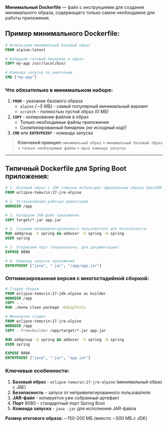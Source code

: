 **Минимальный Dockerfile** — файл с инструкциями для создания минимального образа, содержащего только самое необходимое для работы приложения.
## Пример минимального **Dockerfile**:
```dockerfile
# Используем минимальный базовый образ
FROM alpine:latest

# Копируем готовый бинарник в образ
COPY my-app /usr/local/bin/

# Команда запуска по умолчанию
CMD ["my-app"]
```
### Что обязательно в минимальном наборе:
1. **`FROM`** - указание базового образа    
    - `alpine` *(∼5 МБ)* - самый популярный минимальный вариант        
    - `scratch` - полностью пустой образ *(0 МБ)*    
2. **`COPY`** - копирование файлов в образ    
    - Только необходимые файлы приложения        
    - Скомпилированный бинарник *(не исходный код!)*    
3. **`CMD`** или **`ENTRYPOINT`** - команда запуска

> **Ключевой принцип:** `минимальный образ` = `минимальный базовый образ` + `только необходимые файлы` + `одна команда запуска`.

---
## Типичный **Dockerfile** для **Spring Boot** приложения:
```dockerfile
# 1. Базовый образ с JDK (обычно используют официальные образы OpenJDK)
FROM eclipse-temurin:17-jre-alpine

# 2. Устанавливаем рабочую директорию
WORKDIR /app

# 3. Копируем JAR-файл приложения
COPY target/*.jar app.jar

# 4. Создаем непривилегированного пользователя для безопасности
RUN addgroup -S spring && adduser -S spring -G spring
USER spring

# 5. Открываем порт (опционально, для документации)
EXPOSE 8080

# 6. Команда запуска приложения
ENTRYPOINT ["java", "-jar", "/app/app.jar"]
```

### Оптимизированная версия с **многостадийной** сборкой:
```dockerfile
# Стадия сборки
FROM eclipse-temurin:17-jdk-alpine as builder
WORKDIR /app
COPY . .
RUN ./mvnw clean package -DskipTests

# Финальная стадия
FROM eclipse-temurin:17-jre-alpine
WORKDIR /app
COPY --from=builder /app/target/*.jar app.jar

RUN addgroup -S spring && adduser -S spring -G spring
USER spring

EXPOSE 8080
ENTRYPOINT ["java", "-jar", "app.jar"]
```

### Ключевые особенности:
1. **Базовый образ** - `eclipse-temurin:17-jre-alpine` (минимальный образ с JRE)    
2. **Безопасность** - запуск от непривилегированного пользователя    
3. **JAR-файл** - копируется уже собранный артефакт    
4. **Порт** 8080 - стандартный порт Spring Boot    
5. **Команда запуска** - `java -jar` для исполнения JAR-файла    

**Размер итогового образа:** ∼150-200 МБ (вместо ∼500 МБ с JDK)



